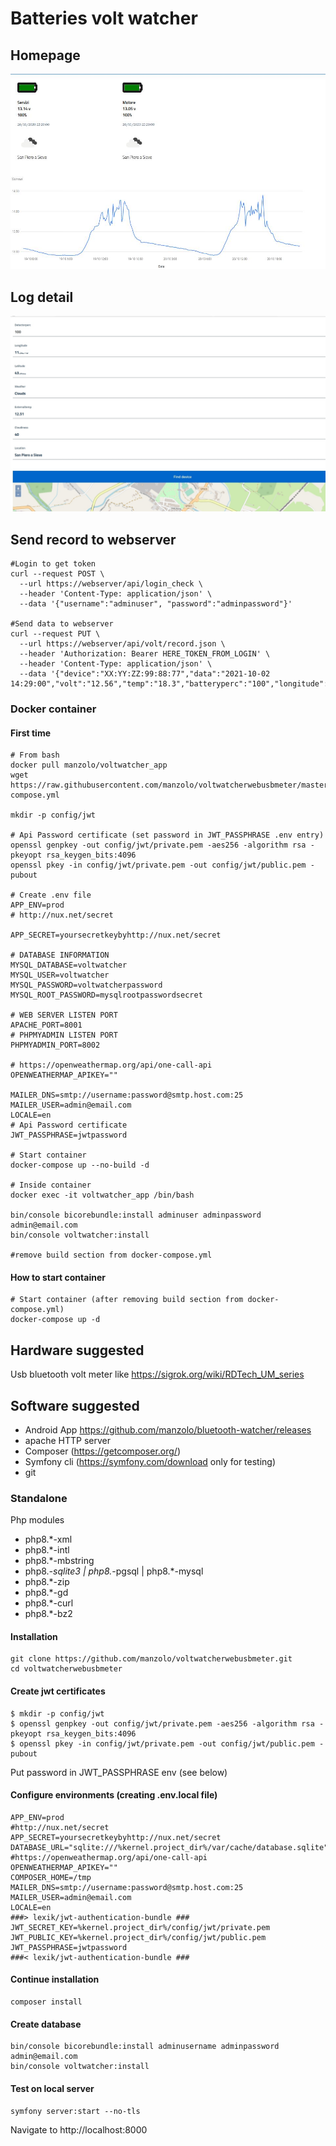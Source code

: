 # Batteries volt watcher

## Homepage
![img](doc/images/homepage.jpg)

## Log detail
![img](doc/images/logdetail.jpg)


## Send record to webserver
    
    #Login to get token
    curl --request POST \
      --url https://webserver/api/login_check \
      --header 'Content-Type: application/json' \
      --data '{"username":"adminuser", "password":"adminpassword"}'

    #Send data to webserver
    curl --request PUT \
      --url https://webserver/api/volt/record.json \
      --header 'Authorization: Bearer HERE_TOKEN_FROM_LOGIN' \
      --header 'Content-Type: application/json' \
      --data '{"device":"XX:YY:ZZ:99:88:77","data":"2021-10-02 14:29:00","volt":"12.56","temp":"18.3","batteryperc":"100","longitude":"11.333","latitude":"43.555"}'

### Docker container
#### First time

    # From bash
    docker pull manzolo/voltwatcher_app
    wget https://raw.githubusercontent.com/manzolo/voltwatcherwebusbmeter/master/docker-compose.yml

    mkdir -p config/jwt

    # Api Password certificate (set password in JWT_PASSPHRASE .env entry)
    openssl genpkey -out config/jwt/private.pem -aes256 -algorithm rsa -pkeyopt rsa_keygen_bits:4096
    openssl pkey -in config/jwt/private.pem -out config/jwt/public.pem -pubout

    # Create .env file
    APP_ENV=prod
    # http://nux.net/secret

    APP_SECRET=yoursecretkeybyhttp://nux.net/secret

    # DATABASE INFORMATION
    MYSQL_DATABASE=voltwatcher
    MYSQL_USER=voltwatcher
    MYSQL_PASSWORD=voltwatcherpassword
    MYSQL_ROOT_PASSWORD=mysqlrootpasswordsecret

    # WEB SERVER LISTEN PORT
    APACHE_PORT=8001
    # PHPMYADMIN LISTEN PORT
    PHPMYADMIN_PORT=8002

    # https://openweathermap.org/api/one-call-api
    OPENWEATHERMAP_APIKEY=""

    MAILER_DNS=smtp://username:password@smtp.host.com:25
    MAILER_USER=admin@email.com
    LOCALE=en
    # Api Password certificate
    JWT_PASSPHRASE=jwtpassword

    # Start container
    docker-compose up --no-build -d

    # Inside container
    docker exec -it voltwatcher_app /bin/bash
        
    bin/console bicorebundle:install adminuser adminpassword admin@email.com
    bin/console voltwatcher:install
    
    #remove build section from docker-compose.yml

#### How to start container
    # Start container (after removing build section from docker-compose.yml)
    docker-compose up -d


## Hardware suggested
Usb bluetooth volt meter like https://sigrok.org/wiki/RDTech_UM_series

## Software suggested
- Android App https://github.com/manzolo/bluetooth-watcher/releases
- apache HTTP server 
- Composer (https://getcomposer.org/) 
- Symfony cli (https://symfony.com/download only for testing) 
- git

### Standalone
Php modules

- php8.*-xml  
- php8.*-intl  
- php8.*-mbstring  
- php8.*-sqlite3 | php8.*-pgsql | php8.*-mysql 
- php8.*-zip 
- php8.*-gd 
- php8.*-curl 
- php8.*-bz2 

#### Installation
    git clone https://github.com/manzolo/voltwatcherwebusbmeter.git
    cd voltwatcherwebusbmeter

#### Create jwt certificates
    $ mkdir -p config/jwt
    $ openssl genpkey -out config/jwt/private.pem -aes256 -algorithm rsa -pkeyopt rsa_keygen_bits:4096
    $ openssl pkey -in config/jwt/private.pem -out config/jwt/public.pem -pubout

Put password in JWT_PASSPHRASE env (see below)

#### Configure environments (creating .env.local file)
	APP_ENV=prod
	#http://nux.net/secret
	APP_SECRET=yoursecretkeybyhttp://nux.net/secret
	DATABASE_URL="sqlite:///%kernel.project_dir%/var/cache/database.sqlite"
	#https://openweathermap.org/api/one-call-api
	OPENWEATHERMAP_APIKEY=""
	COMPOSER_HOME=/tmp
	MAILER_DNS=smtp://username:password@smtp.host.com:25
	MAILER_USER=admin@email.com
	LOCALE=en
	###> lexik/jwt-authentication-bundle ###
	JWT_SECRET_KEY=%kernel.project_dir%/config/jwt/private.pem
	JWT_PUBLIC_KEY=%kernel.project_dir%/config/jwt/public.pem
	JWT_PASSPHRASE=jwtpassword
	###< lexik/jwt-authentication-bundle ###

#### Continue installation
    composer install

#### Create database
    bin/console bicorebundle:install adminusername adminpassword admin@email.com
    bin/console voltwatcher:install
    
#### Test on local server
    symfony server:start --no-tls
Navigate to
    http://localhost:8000
        